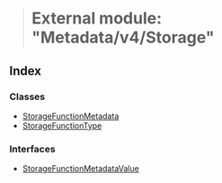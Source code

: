 > # External module: "Metadata/v4/Storage"

## Index

### Classes

* [StorageFunctionMetadata](../classes/_metadata_v4_storage_.storagefunctionmetadata.md)
* [StorageFunctionType](../classes/_metadata_v4_storage_.storagefunctiontype.md)

### Interfaces

* [StorageFunctionMetadataValue](../interfaces/_metadata_v4_storage_.storagefunctionmetadatavalue.md)